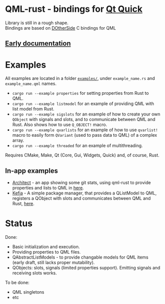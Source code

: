 # QML-rust - bindings for [Qt Quick](http://doc.qt.io/qt-5/qtquick-index.html)
Library is still in a rough shape.  
Bindings are based on [DOtherSide](https://github.com/filcuc/DOtherSide) C bindings for QML

## [Early documentation](https://white-oak.github.io/qml-rust/qml/)
# Examples
All examples are located in a folder [`examples/`](examples), under `example_name.rs` and `example_name.qml` names.

* `cargo run --example properties` for setting properties from Rust to QML.
* `cargo run --example listmodel` for an example of providing QML with list model from Rust.
* `cargo run --example sigslots` for an example of how to create your own `QObject` with signals and slots, and to communicate between QML and Rust. Also shows how to use `Q_OBJECT!` macro.
* `cargo run --example qvarlists` for an example of how to use `qvarlist!` macro to easily form `QVariant` (used to pass data to QML) of a complex array.
* `cargo run --example threaded` for an example of multithreading.

Requires CMake, Make, Qt (Core, Gui, Widgets, Quick) and, of course, Rust.

## In-app examples

* [Architect](https://github.com/White-Oak/architect) - an app showing some git stats,
using qml-rust to provide properties and lists to QML in [here](https://github.com/White-Oak/architect/blob/master/src/view/qt.rs).
* [Kefia](https://github.com/White-Oak/kefia) - A simple package manager, that provides a QListModel to QML, registers a QObject with slots and communicates between QML and Rust,
[here](https://github.com/White-Oak/kefia/blob/master/src/view.rs).

# Status
Done:
* Basic initialization and execution.
* Providing properties to QML files.
* QAbstractListModels - to provide changable models for QML items (early draft, still lacks proper mutability).
* QObjects: slots, signals (limited properties support). Emitting signals and receiving slots works.

To be done:
* QML singletons
* etc
